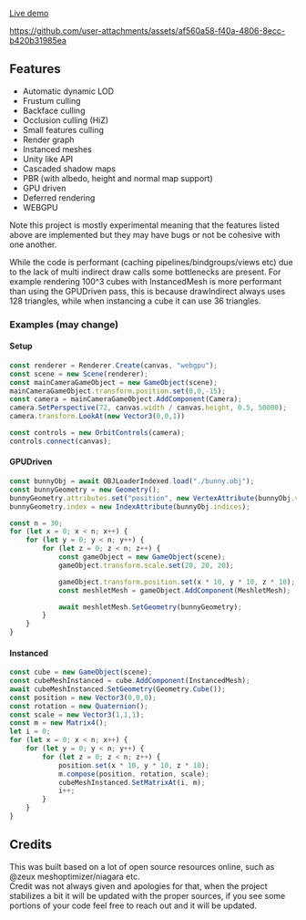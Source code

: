 [Live demo](https://aifanatic.github.io/Trident-WEBGPU/packages/examples/dist/index.html)

https://github.com/user-attachments/assets/af560a58-f40a-4806-8ecc-b420b31985ea

## Features
* Automatic dynamic LOD
* Frustum culling
* Backface culling
* Occlusion culling (HiZ)
* Small features culling
* Render graph
* Instanced meshes
* Unity like API
* Cascaded shadow maps
* PBR (with albedo, height and normal map support)
* GPU driven
* Deferred rendering
* WEBGPU

Note this project is mostly experimental meaning that the features listed above are implemented but they may have bugs or not be cohesive with one another.

While the code is performant (caching pipelines/bindgroups/views etc) due to the lack of multi indirect draw calls some bottlenecks are present.
For example rendering 100^3 cubes with InstancedMesh is more performant than using the GPUDriven pass, this is because drawIndirect always uses 128 triangles, while when instancing a cube it can use 36 triangles.

### Examples (may change)

#### Setup
```typescript
const renderer = Renderer.Create(canvas, "webgpu");
const scene = new Scene(renderer);
const mainCameraGameObject = new GameObject(scene);
mainCameraGameObject.transform.position.set(0,0,-15);
const camera = mainCameraGameObject.AddComponent(Camera);
camera.SetPerspective(72, canvas.width / canvas.height, 0.5, 50000);
camera.transform.LookAt(new Vector3(0,0,1))

const controls = new OrbitControls(camera);
controls.connect(canvas);

```
#### GPUDriven
```typescript
const bunnyObj = await OBJLoaderIndexed.load("./bunny.obj");
const bunnyGeometry = new Geometry();
bunnyGeometry.attributes.set("position", new VertexAttribute(bunnyObj.vertices));
bunnyGeometry.index = new IndexAttribute(bunnyObj.indices);

const n = 30;
for (let x = 0; x < n; x++) {
    for (let y = 0; y < n; y++) {
        for (let z = 0; z < n; z++) {
            const gameObject = new GameObject(scene);
            gameObject.transform.scale.set(20, 20, 20);

            gameObject.transform.position.set(x * 10, y * 10, z * 10);
            const meshletMesh = gameObject.AddComponent(MeshletMesh);

            await meshletMesh.SetGeometry(bunnyGeometry);
        }
    }
}
```

#### Instanced
```typescript
const cube = new GameObject(scene);
const cubeMeshInstanced = cube.AddComponent(InstancedMesh);
await cubeMeshInstanced.SetGeometry(Geometry.Cube());
const position = new Vector3(0,0,0);
const rotation = new Quaternion();
const scale = new Vector3(1,1,1);
const m = new Matrix4();
let i = 0;
for (let x = 0; x < n; x++) {
    for (let y = 0; y < n; y++) {
        for (let z = 0; z < n; z++) {
            position.set(x * 10, y * 10, z * 10);
            m.compose(position, rotation, scale);
            cubeMeshInstanced.SetMatrixAt(i, m);
            i++;
        }
    }
}
```


## Credits
This was built based on a lot of open source resources online, such as @zeux meshoptimizer/niagara etc.
<br>
Credit was not always given and apologies for that, when the project stabilizes a bit it will be updated with the proper sources, if you see some portions of your code feel free to reach out and it will be updated.